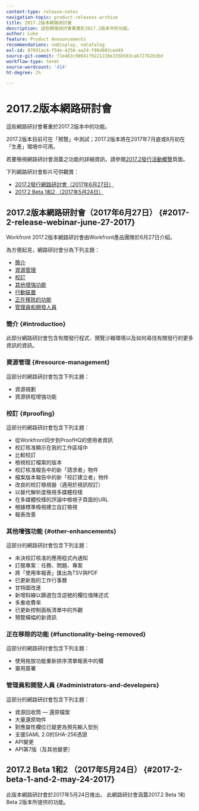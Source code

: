 ```yaml
---
content-type: release-notes
navigation-topic: product-releases-archive
title: 2017.2版本網路研討會
description: 這些網路研討會著重於2017.2版本中的功能。
author: Luke
feature: Product Announcements
recommendations: noDisplay, noCatalog
exl-id: 97091ac4-f5de-4256-aa24-f96d083ced49
source-git-commit: f1e463c90641f9221228e335b583cab72762b3bd
workflow-type: tm+mt
source-wordcount: '414'
ht-degree: 2%

---
```


# 2017.2版本網路研討會

這些網路研討會著重於2017.2版本中的功能。 

2017.2版本目前可在「預覽」中測試；2017.2版本將在2017年7月底或8月初在「生產」環境中可用。

若要檢視網路研討會涵蓋之功能的詳細資訊，請參閱[2017.2發行活動概覽](../../../../product-announcements/product-releases/quarterly-release-archive/2017.2-release-activity/2017-2-release-activity-overview.md)頁面。

下列網路研討會影片可供觀賞：

* [2017.2發行網路研討會（2017年6月27日）](#2017-2-release-webinar-june-27-2017)
* [2017.2 Beta 1和2 （2017年5月24日）](#2017-2-beta-1-and-2-may-24-2017)

## 2017.2版本網路研討會（2017年6月27日） {#2017-2-release-webinar-june-27-2017}

Workfront 2017.2版本網路研討會由Workfront產品團隊於6月27日介紹。  

為方便起見，網路研討會分為下列主題：

* [簡介](#introduction)
* [資源管理](#resource-management)
* [校訂](#proofing)
* [其他增強功能](#other-enhancements)
* [行動裝置](#mobile)
* [正在移除的功能](#functionality-being-removed)
* [管理員和開發人員](#administrators-and-developers)

### 簡介 {#introduction}

此部分網路研討會包含有關發行程式、預覽沙箱環境以及如何尋找有關發行的更多資訊的資訊。

### 資源管理 {#resource-management}

這部分的網路研討會包含下列主題：

* 資源規劃
* 資源排程增強功能

### 校訂 {#proofing}

這部分的網路研討會包含下列主題：

* 從Workfront同步到ProofHQ的使用者資訊
* 校訂核准顯示在我的工作區域中
* 比較校訂
* 檢視校訂檔案的版本
* 校訂核准報告中的新「請求者」物件
* 檔案版本報告中的新「校訂建立者」物件
* 改良的校訂檢視器（適用於視訊校訂）
* 以替代解析度檢視多媒體校樣
* 在多媒體校樣的評論中檢視子頁面的URL
* 根據標準檢視建立自訂檢視
* 報表改善

### 其他增強功能 {#other-enhancements}

這部分的網路研討會包含下列主題：

* 未決校訂核准的應用程式內通知
* 訂閱專案：任務、問題、專案
* 將「使用率報表」匯出為TSV與PDF
* 已更新我的工作行事曆
* 甘特圖改進
* 新增斜線以篩選包含逗號的欄位值陳述式
* 多重收費率
* 已更新控制面板清單中的外觀
* 預覽橫幅的新資訊

### 正在移除的功能 {#functionality-being-removed}

這部分的網路研討會包含下列主題：

* 使用拖放功能重新排序清單報表中的欄
* 棄用簽署

### 管理員和開發人員 {#administrators-and-developers}

這部分的網路研討會包含下列主題：

* 資源回收筒 — 還原檔案
* 大量還原物件
* 對應屬性欄位已變更為預先輸入型別
* 支援SAML 2.0的SHA-256憑證
* API變更
* API第7版（及其他變更）

## 2017.2 Beta 1和2 （2017年5月24日） {#2017-2-beta-1-and-2-may-24-2017}

此版本網路研討會於2017年5月24日推出。 此網路研討會涵蓋2017.2 Beta 1和Beta 2版本所提供的功能。
